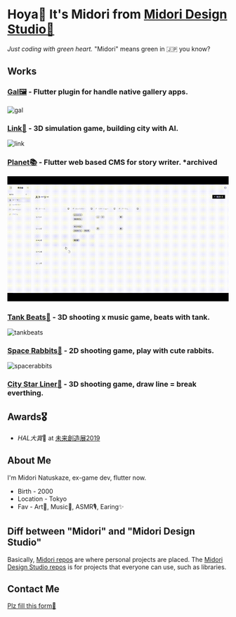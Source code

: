 # Hoya🤟 It's Midori from [Midori Design Studio💚](https://github.com/MidoriDesignStudio)

_Just coding with green heart._ "Midori" means green in 🇯🇵 you know?

## Works

### [Gal🖼](https://github.com/Midori-Design-Studio/gal) - Flutter plugin for handle native gallery apps.

 <img src="https://github.com/Midori-Design-Studio/gal/raw/main/example/assets/example.gif" alt="gal" height="300"/>
 
### [Link🏢](https://github.com/natsuk4ze/link) - 3D simulation game, building city with AI.

 <img src="https://github.com/natsuk4ze/link/blob/master/readme_assets/example.gif" alt="link" width="600"/>
 
### [Planet📚](https://planet-1424d.web.app) -  Flutter web based CMS for story writer. *archived

 <img src="assets/planet.gif" alt="planet" width="600"/>

### [Tank Beats🎵](https://github.com/natsuk4ze/tank-beats) - 3D shooting x music game, beats with tank.

 <img src="https://github.com/natsuk4ze/tank-beats/blob/master/readme-assets/example.gif" alt="tankbeats" width="600"/>

### [Space Rabbits🐰](https://github.com/natsuk4ze/space-rabbits) - 2D shooting game, play with cute rabbits.

 <img src="https://github.com/natsuk4ze/space-rabbits/blob/master/readme-assets/showcase.gif" alt="spacerabbits" width="600"/>
 
### [City Star Liner🌌](https://github.com/natsuk4ze/city-star-liner) - 3D shooting game, draw line = break everthing.

## Awards🎖

* *HAL大賞*🏅 at [未来創造展2019](https://www.hal.ac.jp/tokyo/campuslife/ms2019)

## About Me

I'm Midori Natuskaze, ex-game dev, flutter now.

* Birth - 2000
* Location - Tokyo
* Fav - Art🎨, Music🎵, ASMR🎙, Earing✨

## Diff between "Midori" and "Midori Design Studio"

Basically, [Midori repos](https://github.com/natsuk4ze?tab=repositories) are where personal projects are placed.
The [Midori Design Studio repos](https://github.com/orgs/Midori-Design-Studio/repositories) is for projects that everyone can use, such as libraries.

## Contact Me

[Plz fill this form📮](https://midoridesign.studio.site/#contact)




